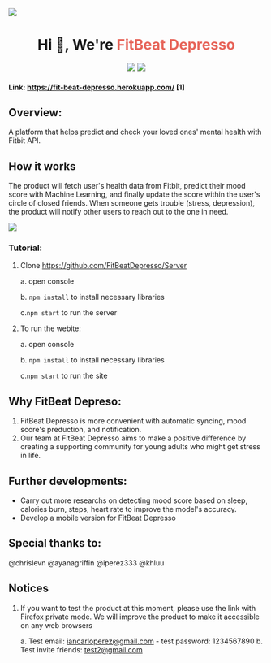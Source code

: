 ![](https://i.imgur.com/kkoipUy.png)

<h1 align="center">Hi 👋, We're 
     <a style="color:#E7655A;"> FitBeat Depresso </a>
</h1>

<p align="center">  
<a><img src="https://img.shields.io/github/stars/FitBeatDepresso?label=Organization%20Stars&style=social"></a>     
<a href="https://opensource.org/licenses/MIT"><img src="https://img.shields.io/badge/license-MIT-blue.svg"></a>
</p>

#### Link: https://fit-beat-depresso.herokuapp.com/ [1]

## Overview: 
A platform that helps predict and check your loved ones' mental health with Fitbit API. 


## How it works

The product will fetch user's health data from Fitbit, predict their mood score with Machine Learning, and finally update the score within the user's circle of closed friends. When someone gets trouble (stress, depression), the product will notify other users to reach out to the one in need. 

![](https://i.imgur.com/Pr2Twz8.png)

### Tutorial:
1. Clone https://github.com/FitBeatDepresso/Server

     a. open console 
     
     b. `npm install` to install necessary libraries
     
     c.`npm start` to run the server 
     
2. To run the webite: 

     a. open console 
     
     b. `npm install` to install necessary libraries
     
     c.`npm start` to run the site 
     
     
## Why FitBeat Depreso: 
1. FitBeat Depresso is more convenient with automatic syncing, mood score's preduction, and notification. 
2. Our team at FitBeat Depresso aims to make a positive difference by creating a supporting community for young adults who might get stress in life.  


## Further developments: 
- Carry out more researchs on detecting mood score based on sleep, calories burn, steps, heart rate to improve the model's accuracy. 
- Develop a mobile version for FitBeat Depresso

## Special thanks to: 
@chrislevn 
@ayanagriffin
@iperez333
@khluu

## Notices
1. If you want to test the product at this moment, please use the link with Firefox private mode. We will improve the product to make it accessible on any web browsers
  
    a. Test email: iancarloperez@gmail.com - test password: 1234567890
    b. Test invite friends: test2@gmail.com
